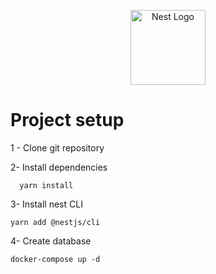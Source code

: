 <p align="center">
  <a href="http://nestjs.com/" target="blank"><img src="https://nestjs.com/img/logo-small.svg" width="120" alt="Nest Logo" /></a>
</p>

# Project setup

1 - Clone git repository

2- Install dependencies

```
  yarn install
```

3- Install nest CLI

```
yarn add @nestjs/cli
```

4- Create database

```
docker-compose up -d
```
